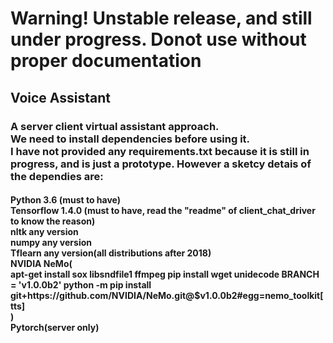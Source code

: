 <h1>Warning! Unstable release, and still under progress. Donot use without proper documentation</h1>
<h2>Voice Assistant</h2>
<h3>A server client virtual assistant approach.<br>
We need to install dependencies before using it.
<br> I have not provided any requirements.txt because it is still in progress, and is just a prototype. However a sketcy detais of the dependies are:
</h3>
<h4>Python 3.6 (must to have)
<br>
Tensorflow 1.4.0 (must to have, read the "readme" of client_chat_driver to know the reason)
<br>
nltk any version
<br>
numpy any version
<br>
Tflearn any version(all distributions after 2018)
<br>
NVIDIA NeMo(<br>
apt-get install sox libsndfile1 ffmpeg
pip install wget unidecode
BRANCH = 'v1.0.0b2'
python -m pip install git+https://github.com/NVIDIA/NeMo.git@$v1.0.0b2#egg=nemo_toolkit[tts]
<br>
)
<br>
Pytorch(server only)
</h4>
